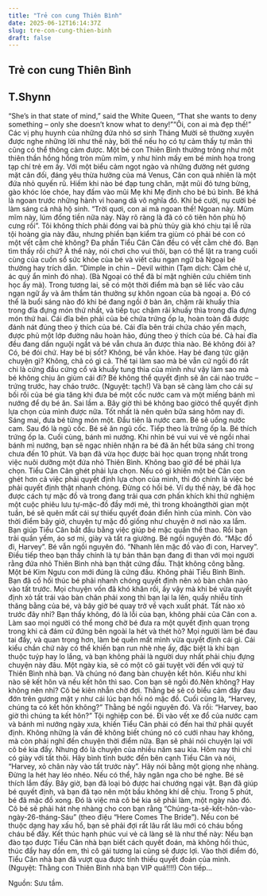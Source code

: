 ```yaml
---
title: "Trẻ con cung Thiên Bình"
date: 2025-06-12T16:14:37Z
slug: tre-con-cung-thien-binh
draft: false
---
```


## Trẻ con cung Thiên Bình

## T.Shynn

“She’s in that state of mind,” said the White Queen, “That she wants to deny something – only she doesn’t know what to deny!”“Ôi, con ai mà đẹp thế!” Các vị phụ huynh của những đứa nhỏ sơ sinh Tháng Mười sẽ thường xuyên được nghe những lời như thế này, bởi thế nếu họ có tự cảm thấy tự mãn thì cũng có thể thông cảm được. Một bé con Thiên Bình thường trông như một thiên thần hồng hồng tròn mũm mĩm, y như hình mấy em bé minh họa trong tạp chí trẻ em ấy. Với một biểu cảm ngọt ngào và những đường nét gương mặt cân đối, đáng yêu thừa hưởng của má Venus, Cân con quả nhiên là một đứa nhỏ quyến rũ. Hiếm khi nào bé đạp tung chăn, mặt mũi đỏ tưng bừng, gào khóc lóe chóe, hay đấm vào mũi Mẹ khi Mẹ định cho bé bú bình. Bé khá là ngoan trước những hành vi hoang dã vô nghĩa đó. Khi bé cười, nụ cười bé làm sáng cả nhà hộ sinh. “Trời quơi, con ai mà ngoan thế! Ngoan này. Mũm mĩm này, lúm đống tiền nữa này. Này rõ ràng là đã có cô tiên hôn phù hộ cưng rồi”.
Tôi không thích phải đóng vai bà phù thủy già khó chịu tại lễ rửa tội hoàng gia này đâu, nhưng phiền bạn kiểm tra giùm có phải bé con có một vết cằm chẻ không? Đa phần Tiểu Cân Cân đều có vết cằm chẻ đó. Bạn tìm thấy rồi chứ? À thế này, nói chơi cho vui thôi, bạn có thể lật ra trang cuối cùng của cuốn sổ sức khỏe của bé và viết câu ngạn ngữ bà Ngoại bé thường hay trích dẫn. “Dimple in chin – Devil within (Tạm dịch: Cằm chẻ ư, ác quỷ ẩn mình đó nha). (Bà Ngoại có thể đã bí mật nghiên cứu chiêm tinh học ấy mà). Trong tương lai, sẽ có một thời điểm mà bạn sẽ liếc vào câu ngạn ngữ ấy và âm thầm tán thưởng sự khôn ngoan của bà ngoại a.
Đó có thể là buổi sáng nào đó khi bé đang ngồi ở bàn ăn, chậm rãi khuấy thìa trong đĩa đựng món thứ nhất, và tiếp tục chậm rãi khuấy thìa trong đĩa đựng món thứ hai. Cái đĩa bên phải của bé chứa trứng ốp la, hoàn toàn đã được đánh nát đúng theo ý thích của bé. Cái đĩa bên trái chứa cháo yến mạch, được phủ một lớp đường nâu hoàn hảo, đúng theo ý thích của bé. Cả hai đĩa đều đang dần nguội ngắt và bé vẫn chưa ăn được thìa nào. Bé không đói à? Có, bé đói chứ. Hay bé bị sốt? Không, bé vẫn khỏe. Hay bé đang tức giận chuyện gì? Không, chả có gì cả. Thế tại làm sao mà bé vẫn cứ ngồi đó rất chi là cứng đầu cứng cổ và khuấy tung thìa của mình như vậy làm sao mà bé không chịu ăn giùm cái đi?
Bé không thể quyết định sẽ ăn cái nào trước – trứng trước, hay cháo trước. (Nguyệt: tạch!) Và bạn sẽ càng làm cho cái sự bối rối của bé gia tăng khi đưa bé một cốc nước cam và một miếng bánh mì nướng để dụ bé ăn. Sai lầm a. Bây giờ thì bé không bao giờcó thể quyết định lựa chọn của mình được nữa. Tốt nhất là nên quên bữa sáng hôm nay đi. Sáng mai, đưa bé từng món một. Đầu tiên là nước cam. Bé sẽ uống nước cam. Sau đó là ngũ cốc. Bé sẽ ăn ngũ cốc. Tiếp theo là trứng ốp la. Bé thích trứng ốp la. Cuối cùng, bánh mì nướng. Khi nhìn bé vui vui vẻ vẻ ngồi nhai bánh mì nướng, bạn sẽ ngạc nhiên nhận ra bé đã ăn hết bữa sáng chỉ trong chưa đến 10 phút. Và bạn đã vừa học được bài học quan trọng nhất trong việc nuôi dưỡng một đứa nhỏ Thiên Bình. Không bao giờ để bé phải lựa chọn. Tiểu Cân Cân ghét phải lựa chọn.
Nếu có gì khiến một bé Cân con ghét hơn cả việc phải quyết định lựa chọn của mình, thì đó chính là việc bé phải quyết định thật nhanh chóng. Đừng có hối bé. Ví dụ thế này, bé đã học được cách tự mặc đồ và trong đang trải qua cơn phấn khích khi thử nghiệm một cuộc phiêu lưu tự-mặc-đồ đầy mới mẻ, thì trong khoảngthời gian một tuần, bé sẽ quên mất cái sự thiếu quyết đoán điển hình của mình. Còn vào thời điểm bây giờ, chuyện tự mặc đồ giống như chuyện ở nơi nào xa lắm. Bạn giúp Tiểu Cân bắt đầu bằng việc giúp bé mặc quần thể thao. Rồi bạn trải quần yếm, áo sơ mi, giày và tất ra giường. Bé ngồi nguyên đó. “Mặc đồ đi, Harvey”. Bé vẫn ngồi nguyên đó. “Nhanh lên mặc đồ vào đi con, Harvey”.
Điều tiếp theo bạn thấy chính là tự bản thân bạn đang đi than với mọi người rằng đứa nhỏ Thiên Bình nhà bạn thật cứng đầu. Thật không công bằng. Một bé Kim Ngưu con mới đúng là cứng đầu. Không phải Tiểu Bình Bình. Bạn đã cố hối thúc bé phải nhanh chóng quyết định nên xỏ bàn chân nào vào tất trước. Mọi chuyện vốn đã khó khăn rồi, ấy vậy mà khi bé vừa quyết định xỏ tất trái vào bàn chân phải xong thì bạn lại la lên, quấy nhiễu tính thăng bằng của bé, và bây giờ bé quay trở về vạch xuất phát. Tất nào xỏ trước đây nhỉ? Bạn thấy không, đó là lỗi của bạn, không phải của Cân con a. Làm sao mọi người có thể mong chờ bé đưa ra một quyết định quan trọng trong khi cả đám cứ đứng bên ngoài la hét và thét hò? Mọi người làm bé đau tai đấy, và quan trọng hơn, làm bé quên mất mình vừa quyết định cái gì.
Cái kiểu chần chứ này có thể khiến bạn run nhè nhẹ ấy, đặc biệt là khi bạn thuộc tuýp hay lo lắng, và bạn không phải là người duy nhất phải chịu đựng chuyện này đâu. Một ngày kia, sẽ có một cô gái tuyệt vời đến với quý tử Thiên Bình nhà bạn. Và chúng nó đang bàn chuyện kết hôn. Kiểu như khi nào sẽ kết hôn và nếu kết hôn thì sao. Con bạn sẽ ngồi đó.Nên không? Hay không nên nhỉ? Cô bé kiên nhẫn chờ đợi. Thằng bé sẽ có biểu cảm đầy đau đớn trên gương mặt y như cái lúc bạn hối nó mặc đồ. Cuối cùng là, “Harvey, chúng ta có kết hôn không?” Thằng bé ngồi nguyên đó. Và rồi: “Harvey, bao giờ thì chúng ta kết hôn?” Tội nghiệp con bé. Đi vào vết xe đổ của nước cam và bánh mì nướng ngày xưa, khiến Tiểu Cân phải có đến hai thứ phải quyết định. Không những là vấn đề không biết chúng nó có cưới nhau hay không, mà còn phải nghĩ đến chuyện thời điểm nữa. Bạn sẽ phải nói chuyện lại với cô bé kia đấy.
Nhưng đó là chuyện của nhiều năm sau kìa. Hôm nay thì chỉ có giày với tất thôi. Hãy bình tĩnh bước đến bên cạnh Tiểu Cân và nói, “Harvey, xỏ chân này vào tất trước này”. Hãy nói bằng một giọng nhẹ nhàng. Đừng la hét hay léo nhéo. Nếu có thể, hãy ngân nga cho bé nghe. Bé sẽ thích lắm đấy. Bây giờ, bạn đã loại bỏ được hai chướng ngại vật. Bạn đã giúp bé quyết định, và bạn đã tạo nên một bầu không khí dễ chịu. Trong 5 phút, bé đã mặc đồ xong. Đó là việc mà cô bé kia sẽ phải làm, một ngày nào đó. Cô bé sẽ phải hát nhẹ nhàng cho con bạn rằng “Chúng-ta-sẽ-kết-hôn-vào-ngày-26-tháng-Sáu” (theo điệu “Here Comes The Bride”). Nếu con bé thuộc dạng hay xấu hổ, bạn sẽ phải đợi rất lâu rất lâu mới có cháu bồng cháu bế đấy. Kết thúc hạnh phúc vui vẻ cả làng sẽ là như thế này: Nếu bạn đào tạo được Tiểu Cân nhà bạn biết cách quyết đoán, mà không hối thúc, thúc đẩy hay dồn em, thì cô gái tương lai cũng sẽ được lợi. Vào thời điểm đó, Tiểu Cân nhà bạn đã vượt qua được tính thiếu quyết đoán của mình.
(Nguyệt: Thằng con Thiên Bình nhà bạn VIP quá!!!!)
Còn tiếp…
 
 
Nguồn: Sưu tầm.